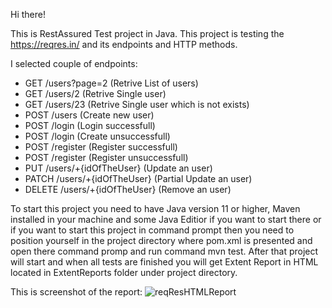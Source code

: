 Hi there!

This is RestAssured Test project in Java. This project is testing the https://reqres.in/ and its endpoints and HTTP methods.

I selected couple of endpoints:

- GET /users?page=2 (Retrive List of users)
- GET /users/2 (Retrive Single user)
- GET /users/23 (Retrive Single user which is not exists)
- POST /users (Create new user)
- POST /login (Login successfull)
- POST /login (Create unsuccessfull)
- POST /register (Register successfull)
- POST /register (Register unsuccessfull)
- PUT /users/+{idOfTheUser} (Update an user)
- PATCH /users/+{idOfTheUser} (Partial Update an user)
- DELETE /users/+{idOfTheUser} (Remove an user)

To start this project you need to have Java version 11 or higher, Maven installed in your machine and some Java Editior if you want to start there or 
if you want to start this project in command prompt then you need to position yourself in the project directory where pom.xml is presented and open there 
command promp and run command mvn test. After that project will start and when all tests are finished you will get Extent Report in HTML located in 
ExtentReports folder under project directory.

This is screenshot of the report:
![reqResHTMLReport](https://user-images.githubusercontent.com/97592838/212359348-2a238f91-e40f-4cd0-9024-aa11bb37a7ef.PNG)

